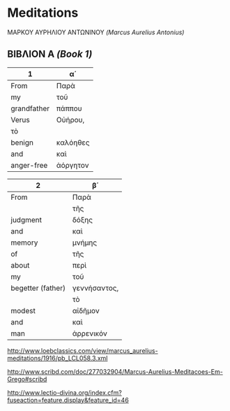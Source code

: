 # Meditations

ΜΑΡΚΟΥ ΑΥΡΗΛΙΟΥ ΑΝΤΩΝΙΝΟΥ <i>(Marcus Aurelius Antonius)</i>


## ΒΙΒΛΙΟΝ Α <i>(Book 1)</i>

1  |  α΄
--- | ---
From | Παρὰ
my | τοῦ 
grandfather | πάππου 
Verus | Οὐήρου, 
 | τὸ 
benign | καλόηθες 
and | καὶ 
anger-free | ἀόργητον

 2  |  β΄
--- | ---
From | Παρὰ 
     | τῆς 
judgment | δόξης 
and  | καὶ 
memory | μνήμης 
of   | τῆς 
about | περὶ 
my    | τοῦ 
begetter (father) | γεννήσαντος, 
     | τὸ 
modest | αἰδῆμον 
and  | καὶ 
man  | ἀρρενικόν

http://www.loebclassics.com/view/marcus_aurelius-meditations/1916/pb_LCL058.3.xml

http://www.scribd.com/doc/277032904/Marcus-Aurelius-Meditacoes-Em-Grego#scribd

http://www.lectio-divina.org/index.cfm?fuseaction=feature.display&feature_id=46
